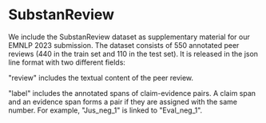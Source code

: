 # SubstanReview

We include the SubstanReview dataset as supplementary material for our EMNLP 2023 submission. The dataset consists of 550 annotated peer reviews (440 in the train set and 110 in the test set). It is released in the json line format with two different fields:

"review" includes the textual content of the peer review.

"label" includes the annotated spans of claim-evidence pairs. A claim span and an evidence span forms a pair if they are assigned with the same number. For example, "Jus_neg_1" is linked to "Eval_neg_1".
